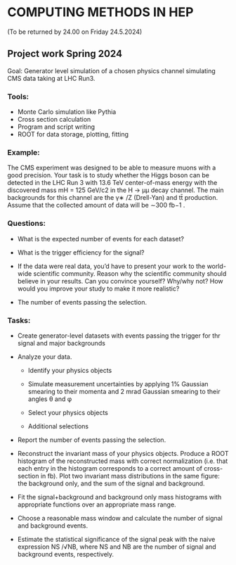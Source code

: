 # COMPUTING METHODS IN HEP

(To be returned by 24.00 on Friday 24.5.2024)

## Project work Spring 2024

Goal: Generator level simulation of a chosen physics channel simulating CMS data taking at LHC Run3.

### Tools:
   * Monte Carlo simulation like Pythia
   * Cross section calculation
   * Program and script writing
   * ROOT for data storage, plotting, fitting

### Example:

The CMS experiment was designed to be able to measure muons with a good precision. Your
task is to study whether the Higgs boson can be detected in the LHC Run 3 with 13.6 TeV
center-of-mass energy with the discovered mass mH = 125 GeV/c2 in the H → μμ decay channel.
The main backgrounds for this channel are the γ∗ /Z (Drell-Yan) and tt̄ production. Assume
that the collected amount of data will be ∼300 fb−1 .

### Questions:

* What is the expected number of events for each dataset?

* What is the trigger efficiency for the signal?

* If the data were real data, you’d have to present your work to the world-wide scientific
community. Reason why the scientific community should believe in your results. Can you
convince yourself? Why/why not? How would you improve your study to make it more
realistic?

* The number of events passing the selection.

### Tasks:
* Create generator-level datasets with events passing the trigger for thr signal and major backgrounds

* Analyze your data.

   * Identify your physics objects

   * Simulate measurement uncertainties by applying 1% Gaussian smearing to their momenta and 2 mrad Gaussian smearing to their angles θ and φ
	
   * Select your physics objects
	
   * Additional selections

* Report the number of events passing the selection.

* Reconstruct the invariant mass of your physics objects. Produce a ROOT histogram of the reconstructed mass with correct
normalization (i.e. that each entry in the histogram corresponds to a correct amount
of cross-section in fb). Plot two invariant mass distributions in the same figure: the
background only, and the sum of the signal and background.

* Fit the signal+background and background only mass histograms with appropriate functions over an appropriate mass range.

* Choose a reasonable mass window and calculate the number of signal and background events.

* Estimate the statistical significance of the signal peak with the naive expression NS /√NB,
where NS and NB are the number of signal and background events, respectively. 





